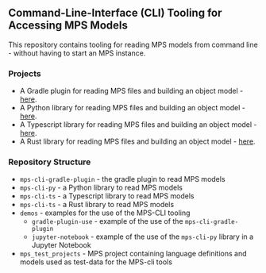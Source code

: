 
## Command-Line-Interface (CLI) Tooling for Accessing MPS Models

This repository contains tooling for reading MPS models from command line - without having to start an MPS instance.

### Projects
- A Gradle plugin for reading MPS files and building an object model - [here](mps-cli-gradle-plugin/Readme.md).
- A Python library for reading MPS files and building an object model - [here](mps-cli-py/Readme.md).
- A Typescript library for reading MPS files and building an object model - [here](mps-cli-ts/Readme.md).
- A Rust library for reading MPS files and building an object model - [here](mps-cli-rs/Readme.md).

### Repository Structure
- `mps-cli-gradle-plugin` - the gradle plugin to read MPS models
- `mps-cli-py` - a Python library to read MPS models
- `mps-cli-ts` - a Typescript library to read MPS models 
- `mps-cli-ts` - a Rust library to read MPS models
- `demos` - examples for the use of the MPS-CLI tooling 
  - `gradle-plugin-use` - example of the use of the `mps-cli-gradle-plugin` 
  - `jupyter-notebook` - example of the use of the `mps-cli-py` library in a Jupyter Notebook
- `mps_test_projects` - MPS project containing language definitions and models used as test-data for the MPS-cli tools
